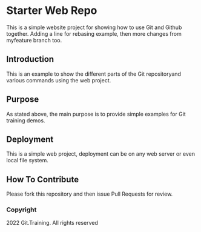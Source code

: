 # Starter Web Repo

This is a simple website project for showing how to use Git and Github together. Adding a line for rebasing example, then more changes from myfeature branch too.

## Introduction

This is an example to show the different parts of the Git repositoryand various commands using the web project.

## Purpose

As stated above, the main purpose is to provide simple examples for Git training demos.

## Deployment

This is a simple web project, deployment can be on any web server or even local file system.

## How To Contribute

Please fork this repository and then issue Pull Requests for review.

### Copyright

2022 Git.Training. All rights reserved